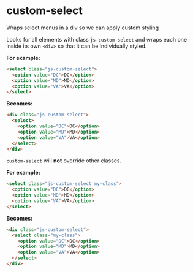 # custom-select
Wraps select menus in a div so we can apply custom styling

Looks for all elements with class `js-custom-select` and wraps each one inside its own `<div>` so that it can be individually styled.

**For example:**
```html
<select class="js-custom-select">
  <option value="DC">DC</option>
  <option value="MD">MD</option>
  <option value="VA">VA</option>
</select>
```

**Becomes:**
```html
<div class="js-custom-select">
  <select>
    <option value="DC">DC</option>
    <option value="MD">MD</option>
    <option value="VA">VA</option>
  </select>
</div>
```

`custom-select` will **not** override other classes.

**For example:**
```html
<select class="js-custom-select my-class">
  <option value="DC">DC</option>
  <option value="MD">MD</option>
  <option value="VA">VA</option>
</select>
```

**Becomes:**
```html
<div class="js-custom-select">
  <select class="my-class">
    <option value="DC">DC</option>
    <option value="MD">MD</option>
    <option value="VA">VA</option>
  </select>
</div>
```
